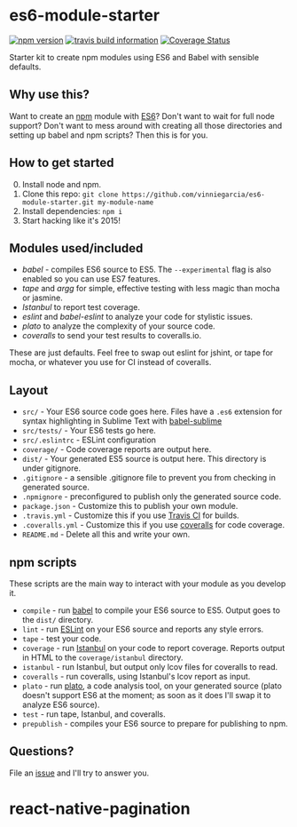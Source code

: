 # es6-module-starter
[![npm version](https://badge.fury.io/js/es6-module-starter.svg)](http://badge.fury.io/js/es6-module-starter)
[![travis build information](https://api.travis-ci.org/vinniegarcia/es6-module-starter.svg)](https://travis-ci.org/vinniegarcia/es6-module-starter)
[![Coverage Status](https://coveralls.io/repos/vinniegarcia/es6-module-starter/badge.svg?branch=master)](https://coveralls.io/r/vinniegarcia/es6-module-starter?branch=master)

Starter kit to create npm modules using ES6 and Babel with sensible defaults.

## Why use this?

Want to create an [npm](https://npmjs.com/) module with [ES6](http://es6rocks.com/)? Don't want to wait for full node support? Don't want to mess around with creating all those directories and setting up babel and npm scripts? Then this is for you.

## How to get started

0. Install node and npm.
1. Clone this repo: `git clone https://github.com/vinniegarcia/es6-module-starter.git my-module-name`
2. Install dependencies: `npm i`
3. Start hacking like it's 2015!

## Modules used/included

- *babel* - compiles ES6 source to ES5. The `--experimental` flag is also enabled so you can use ES7 features.
- *tape* and *argg* for simple, effective testing with less magic than mocha or jasmine.
- *Istanbul* to report test coverage.
- *eslint* and *babel-eslint* to analyze your code for stylistic issues.
- *plato* to analyze the complexity of your source code.
- *coveralls* to send your test results to coveralls.io.

These are just defaults. Feel free to swap out eslint for jshint, or tape for mocha, or whatever you use for CI instead of coveralls.

## Layout

- `src/` - Your ES6 source code goes here. Files have a `.es6` extension for syntax highlighting in Sublime Text with [babel-sublime](https://github.com/babel/babel-sublime)
- `src/tests/` - Your ES6 tests go here.
- `src/.eslintrc` - ESLint configuration
- `coverage/` - Code coverage reports are output here.
- `dist/` - Your generated ES5 source is output here. This directory is under gitignore.
- `.gitignore` - a sensible .gitignore file to prevent you from checking in generated source.
- `.npmignore` - preconfigured to publish only the generated source code.
- `package.json` - Customize this to publish your own module.
- `.travis.yml` - Customize this if you use [Travis CI](https://travis-ci.org/) for builds.
- `.coveralls.yml` - Customize this if you use [coveralls](https://coveralls.io/) for code coverage.
- `README.md` - Delete all this and write your own.

## npm scripts 

These scripts are the main way to interact with your module as you develop it.

- `compile` - run [babel](https://babeljs.io/) to compile your ES6 source to ES5. Output goes to the `dist/` directory.
- `lint` - run [ESLint](http://eslint.org/) on your ES6 source and reports any style errors.
- `tape` - test your code.
- `coverage` - run [Istanbul](https://gotwarlost.github.io/istanbul/) on your code to report coverage. Reports output in HTML to the `coverage/istanbul` directory.
- `istanbul` - run Istanbul, but output only lcov files for coveralls to read.
- `coveralls` - run coveralls, using Istanbul's lcov report as input.
- `plato` - run [plato](https://github.com/es-analysis/plato), a code analysis tool, on your generated source (plato doesn't support ES6 at the moment; as soon as it does I'll swap it to analyze ES6 source).
- `test` - run tape, Istanbul, and coveralls.
- `prepublish` - compiles your ES6 source to prepare for publishing to npm.

## Questions?

File an [issue](https://github.com/vinniegarcia/es6-module-starter/issues) and I'll try to answer you.
# react-native-pagination